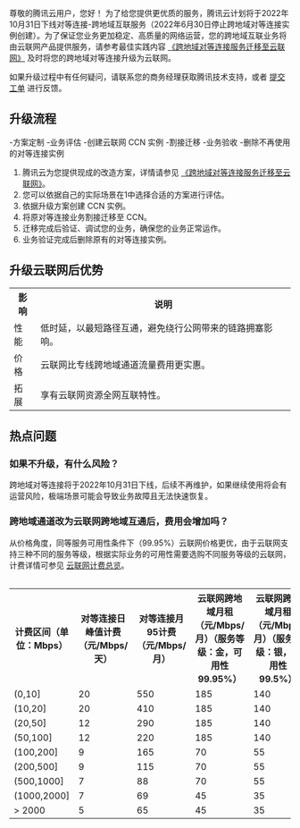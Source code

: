 尊敬的腾讯云用户，您好！
为了给您提供更优质的服务，腾讯云计划将于2022年10月31日下线对等连接-跨地域互联服务（2022年6月30日停止跨地域对等连接实例创建）。为了保证您业务更加稳定、高质量的网络运营，您的跨地域互联业务将由云联网产品提供服务，请参考最佳实践内容 [《跨地域对等连接服务迁移至云联网》](https://cloud.tencent.com/document/product/553/73148) 及时将您的跨地域对等连接升级为云联网。

如果升级过程中有任何疑问，请联系您的商务经理获取腾讯技术支持，或者 [提交工单](https://console.cloud.tencent.com/workorder/category) 进行反馈。

## 升级流程
<dx-steps>
-方案定制
-业务评估
-创建云联网 CCN 实例
-割接迁移
-业务验收
-删除不再使用的对等连接实例
</dx-steps>

1. 腾讯云为您提供现成的改造方案，详情请参见 [《跨地域对等连接服务迁移至云联网》](https://cloud.tencent.com/document/product/553/73148)。
2. 您可以依据自己的实际场景在1中选择合适的方案进行评估。
3. 依据升级方案创建 CCN 实例。
4. 将原对等连接业务割接迁移至 CCN。
5. 迁移完成后验证、调试您的业务，确保您的业务正常运作。
6. 业务验证完成后删除原有的对等连接实例。

## 升级云联网后优势
<table>
<tr>
<th>影响</th>
<th>说明</th>
</tr>
<tr>
<td>性能</td>
<td>低时延，以最短路径互通，避免绕行公网带来的链路拥塞影响。</td>
</tr>
<tr>
<td>价格</td>
<td>云联网比专线跨地域通道流量费用更实惠。</td>
</tr>
<tr>
<td>拓展</td>
<td>享有云联网资源全网互联特性。</td>
</tr>
<table>

## 热点问题
### 如果不升级，有什么风险？
跨地域对等连接将于2022年10月31日下线，后续不再维护，如果继续使用将会有运营风险，极端场景可能会导致业务故障且无法快速恢复。

### 跨地域通道改为云联网跨地域互通后，费用会增加吗？
从价格角度，同等服务可用性条件下（99.95%）云联网价格更优，由于云联网支持三种不同的服务等级，根据实际业务的可用性需要选购不同服务等级的云联网，计费详情可参见 [云联网计费总览](https://cloud.tencent.com/document/product/877/18676)。
<table>
<tr>
<th>计费区间（单位：Mbps）</th>
<th>对等连接日峰值计费（元/Mbps/天）</th>
<th>对等连接月95计费（元/Mbps/月）</th>
<th>云联网跨地域月租（元/Mbps/月）（服务等级：金，可用性 99.95%）</th>
<th>云联网跨地域月租（元/Mbps/月）（服务等级：银，可用性 99.5%）</th>
</tr>
<tr>
<td>(0,10]</td>
<td>20</td>
<td>550</td>
<td>185</td>
<td>140</td>
</tr>
<tr>
<td>(10,20]</td>
<td>20</td>
<td>410</td>
<td>185</td>
<td>140</td>
</tr>
<tr>
<td>(20,50]</td>
<td>12</td>
<td>290</td>
<td>185</td>
<td>140</td>
</tr>
<tr>
<td>(50,100]</td>
<td>12</td>
<td>220</td>
<td>185</td>
<td>140</td>
</tr>
<tr>
<td>(100,200]</td>
<td>9</td>
<td>165</td>
<td>70</td>
<td>55</td>
</tr>
<tr>
<td>(200,500]</td>
<td>9</td>
<td>115</td>
<td>70</td>
<td>55</td>
</tr>
<tr>
<td>(500,1000]</td>
<td>7</td>
<td>88</td>
<td>70</td>
<td>55</td>
</tr>
<tr>
<td>(1000,2000]</td>
<td>7</td>
<td>69</td>
<td>45</td>
<td>35</td>
</tr>
<tr>
<td>> 2000</td>
<td>5</td>
<td>65</td>
<td>45</td>
<td>35</td>
</tr>
<table>

